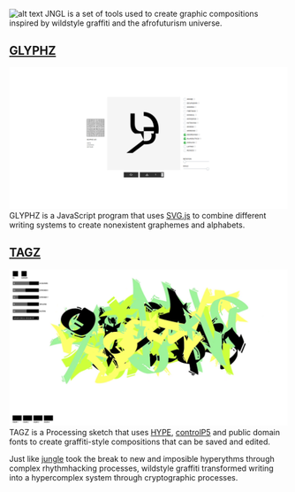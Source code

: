 ![alt text](https://i.imgur.com/TIibORb.png)
JNGL is a set of tools used to create graphic compositions inspired by wildstyle graffiti and the afrofuturism universe.

## [GLYPHZ](/GLYPHZ)
![TAGZ SCREENSHOT](/GLYPHZ/glyphz_screenshot.png)
GLYPHZ is a JavaScript program that uses [SVG.js](https://svgjs.com/docs/3.0/) to combine different writing systems to create nonexistent graphemes and alphabets.

## [TAGZ](/TAGZ)
![TAGZ SCREENSHOT](/TAGZ/tagz_screenshot.png)
TAGZ is a Processing sketch that uses [HYPE](https://www.hypeframework.com/), [controlP5](http://www.sojamo.de/libraries/controlP5/) and public domain fonts to create graffiti-style compositions that can be saved and edited.

Just like [jungle](https://www.youtube.com/watch?v=5cGvbsqghp4) took the break to new and imposible hyperythms through complex rhythmhacking processes, wildstyle graffiti transformed writing into a hypercomplex system through cryptographic processes.

